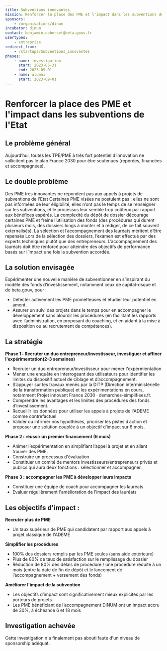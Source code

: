 ```yaml
---
title: Subventions innovantes
mission: Renforcer la place des PME et l'impact dans les subventions de l'Etat
sponsors:
    - /organisations/dinum
incubator: dinum
contact: benjamin.doberset@beta.gouv.fr
usertypes:
    - entreprise
redirect_from:
    - /startups/Subventions_innovantes
phases:
    - name: investigation
      start: 2023-05-31
      end: 2023-09-01
    - name: alumni
      start: 2023-09-01
---
```


# Renforcer la place des PME et l'impact dans les subventions de l'Etat

## Le problème général

Aujourd’hui, toutes les TPE/PME à très fort potentiel d’innovation ne sollicitent pas le plan France 2030 pour être soutenues (repérées, financées et accompagnées).

## Le double problème

Des PME très innovantes ne répondent pas aux appels à projets de subventions de l'Etat
Certaines PME visées ne postulent pas : elles ne sont pas informées de leur éligibilité, elles n’ont pas le temps de se renseigner sur les subventions, et le processus leur semble trop coûteux par rapport aux bénéfices espérés.
La complexité du dépôt de dossier décourage certaines PME et freine l’utilisation des fonds (des procédures qui durent plusieurs mois, des dossiers longs à monter et à rédiger, de ce fait souvent externalisés).
La sélection et l’accompagnement des lauréats méritent d’être repensés
Lors de la sélection des dossiers, l’examen est effectué par des experts techniques plutôt que des entrepreneurs.
L’accompagnement des lauréats doit être renforcé pour atteindre des objectifs de performance basés sur l’impact une fois la subvention accordée.

## La solution envisagée

Expérimenter une nouvelle manière de subventionner en s’inspirant du modèle des fonds d’investissement, notamment ceux de capital-risque et de beta.gouv, pour :

-   Détecter activement les PME prometteuses et étudier leur potentiel en amont.
-   Assurer un suivi des projets dans le temps pour en accompagner le développement sans alourdir les procédures (en facilitant les rapports avec l’administration, en proposant du coaching, et en aidant à la mise à disposition ou au recrutement de compétences).

## La stratégie

**Phase 1 : Recruter un duo entrepreneur/investisseur, investiguer et affiner l'expérimentation(2-3 semaines)**

-   Recruter un duo entrepreneur/investisseur pour mener l'expérmientation
-   Mener une enquête en interrogeant des utilisateurs pour identifier les limites du dispositif actuel de ciblage et d’accompagnement.
-   S’appuyer sur les travaux menés par la DITP (Direction interministérielle de la transformation publique) et les expérimentations en cours, notamment Projet innovant France 2030 · demarches-simplifiees.fr.
-   Comprendre les avantages et les limites des procédures des fonds d’investissement.
-   Recueillir les données pour utiliser les appels à projets de l'ADEME comme contrefactuel
-   Valider ou infirmer nos hypothèses, prioriser les pistes d’action et proposer une solution couplée à un objectif d’impact sur 6 mois.

**Phase 2 : réussir un premier financement (6 mois)**

-   Animer l’expérimentation en simplifiant l’appel à projet et en allant trouver des PME.
-   Construire un processus d'évaluation
-   Constituer un comité de mentors investisseurs/entrepreneurs privés et publics qui aura deux fonctions : sélectionner et accompagner.

**Phase 3 : accompagner les PME à développer leurs impacts**

-   Constituer une équipe de coach pour accompagner les lauréats
-   Evaluer régulièrement l'amélioration de l'impact des lauréats

## Les objectifs d'impact :

**Recruter plus de PME**

-   Un taux supérieur de PME qui candidatent par rapport aux appels à projet classique de l'ADEME

**Simplifier les procédures**

-   100% des dossiers remplis par les PME seules (sans aide extérieure)
-   Plus de 80% de taux de satisfaction sur le remplissage du dossier
-   Réduction de 80% des délais de procédure / une procédure réduite à un mois (entre la date de fin de dépôt et le lancement de l’accompagnement + versement des fonds)

**Améliorer l'impact de la subvention**

-   Les objectifs d’impact sont significativement mieux explicités par les porteurs de projets
-   Les PME bénéficiant de l’accompagnement DINUM ont un impact accru de 30%, à échéance 6 et 18 mois

## Investigation achevée

Cette investigation n'a finalement pas abouti faute d'un niveau de sponsorship adéquat.

